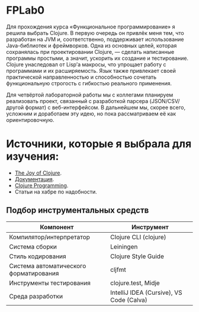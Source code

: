 # FPLab0

Для прохождения курса «Функциональное программирование» я решила выбрать Clojure. В первую очередь он привлёк меня тем, что разработан на JVM и, соответственно, поддерживает использование Java-библиотек и фреймворков. Одна из основных целей, которая сохранялась при проектировании Clojure, — сделать написанные программы простыми, а значит, ускорить их создание и тестирование. Clojure унаследовал от Lisp’а макросы, что упрощает работу с программами и их расширяемость. Язык также привлекает своей практической направленностью и способностью сочетать функциональную строгость с гибкостью реального применения.

Для четвёртой лабораторной работы мы с коллегами планируем реализовать проект, связанный с разработкой парсера (JSON/CSV/другой формат) с веб-интерфейсом. В дальнейшем мы, скорее всего, усложним и доработаем эту идею, но пока рассматриваем её как ориентировочную.


# Источники, которые я выбрала для изучения: 
- [The Joy of Clojure](https://github.com/em7/clojure-ebook-1/blob/master/The%20Joy%20of%20Clojure%2C%202nd%20Edition.pdf).
- [Документация](https://clojure.org/).
- [Clojure Programming](https://github.com/em7/clojure-ebook-1/blob/master/Clojure%20Programming.pdf).
- Статьи на хабре по надобности.


## Подбор инструментальных средств

| Компонент                          | Инструмент                                |
|------------------------------------|-------------------------------------------|
| Компилятор/интерпретатор            | Clojure CLI (clojure)                      |
| Система сборки                      | Leiningen                                 |
| Стиль кодирования                   | Clojure Style Guide                        |
| Система автоматического форматирования | cljfmt                                   |
| Инструменты тестирования            | clojure.test, Midje                        |
| Среда разработки                    | IntelliJ IDEA (Cursive), VS Code (Calva)   |
